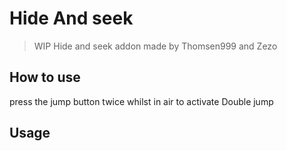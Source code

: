 # Hide And seek

> WIP Hide and seek addon made by Thomsen999 and Zezo


## How to use

press the jump button twice whilst in air to activate Double jump


## Usage
